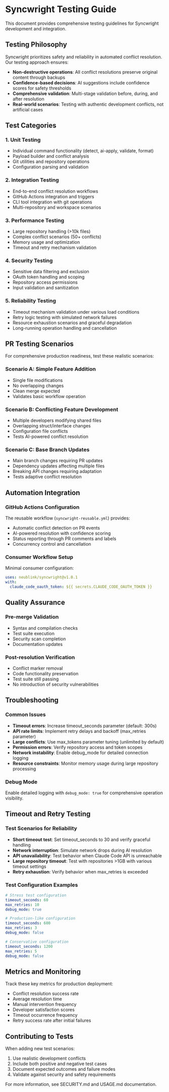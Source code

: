 # Syncwright Testing Guide

This document provides comprehensive testing guidelines for Syncwright development and integration.

## Testing Philosophy

Syncwright prioritizes safety and reliability in automated conflict resolution. Our testing approach ensures:

- **Non-destructive operations**: All conflict resolutions preserve original content through backups
- **Confidence-based decisions**: AI suggestions include confidence scores for safety thresholds
- **Comprehensive validation**: Multi-stage validation before, during, and after resolution
- **Real-world scenarios**: Testing with authentic development conflicts, not artificial cases

## Test Categories

### 1. Unit Testing
- Individual command functionality (detect, ai-apply, validate, format)
- Payload builder and conflict analysis
- Git utilities and repository operations
- Configuration parsing and validation

### 2. Integration Testing  
- End-to-end conflict resolution workflows
- GitHub Actions integration and triggers
- CLI tool integration with git operations
- Multi-repository and workspace scenarios

### 3. Performance Testing
- Large repository handling (>10k files)
- Complex conflict scenarios (50+ conflicts)
- Memory usage and optimization
- Timeout and retry mechanism validation

### 4. Security Testing
- Sensitive data filtering and exclusion
- OAuth token handling and scoping
- Repository access permissions
- Input validation and sanitization

### 5. Reliability Testing
- Timeout mechanism validation under various load conditions
- Retry logic testing with simulated network failures
- Resource exhaustion scenarios and graceful degradation
- Long-running operation handling and cancellation

## PR Testing Scenarios

For comprehensive production readiness, test these realistic scenarios:

### Scenario A: Simple Feature Addition
- Single file modifications
- No overlapping changes
- Clean merge expected
- Validates basic workflow operation

### Scenario B: Conflicting Feature Development
- Multiple developers modifying shared files
- Overlapping struct/interface changes  
- Configuration file conflicts
- Tests AI-powered conflict resolution

### Scenario C: Base Branch Updates
- Main branch changes requiring PR updates
- Dependency updates affecting multiple files
- Breaking API changes requiring adaptation
- Tests adaptive conflict resolution

## Automation Integration

### GitHub Actions Configuration
The reusable workflow (`syncwright-reusable.yml`) provides:
- Automatic conflict detection on PR events
- AI-powered resolution with confidence scoring
- Status reporting through PR comments and labels
- Concurrency control and cancellation

### Consumer Workflow Setup
Minimal consumer configuration:
```yaml
uses: neublink/syncwright@v1.0.1
with:
  claude_code_oauth_token: ${{ secrets.CLAUDE_CODE_OAUTH_TOKEN }}
```

## Quality Assurance

### Pre-merge Validation
- Syntax and compilation checks
- Test suite execution  
- Security scan completion
- Documentation updates

### Post-resolution Verification
- Conflict marker removal
- Code functionality preservation
- Test suite still passing
- No introduction of security vulnerabilities

## Troubleshooting

### Common Issues
- **Timeout errors**: Increase timeout_seconds parameter (default: 300s)
- **API rate limits**: Implement retry delays and backoff (max_retries parameter)
- **Large conflicts**: Use max_tokens parameter tuning (unlimited by default)
- **Permission errors**: Verify repository access and token scopes
- **Network instability**: Enable debug_mode for detailed connection logging
- **Resource constraints**: Monitor memory usage during large repository processing

### Debug Mode
Enable detailed logging with `debug_mode: true` for comprehensive operation visibility.

## Timeout and Retry Testing

### Test Scenarios for Reliability
- **Short timeout test**: Set timeout_seconds to 30 and verify graceful handling
- **Network interruption**: Simulate network drops during AI resolution
- **API unavailability**: Test behavior when Claude Code API is unreachable
- **Large repository timeout**: Test with repositories >1GB with various timeout settings
- **Retry exhaustion**: Verify behavior when max_retries is exceeded

### Test Configuration Examples
```yaml
# Stress test configuration
timeout_seconds: 60
max_retries: 10
debug_mode: true

# Production-like configuration  
timeout_seconds: 600
max_retries: 3
debug_mode: false

# Conservative configuration
timeout_seconds: 1200
max_retries: 5
debug_mode: false
```

## Metrics and Monitoring

Track these key metrics for production deployment:
- Conflict resolution success rate
- Average resolution time  
- Manual intervention frequency
- Developer satisfaction scores
- Timeout occurrence frequency
- Retry success rate after initial failures

## Contributing to Tests

When adding new test scenarios:
1. Use realistic development conflicts
2. Include both positive and negative test cases
3. Document expected outcomes and failure modes
4. Validate against security and safety requirements

For more information, see SECURITY.md and USAGE.md documentation.
